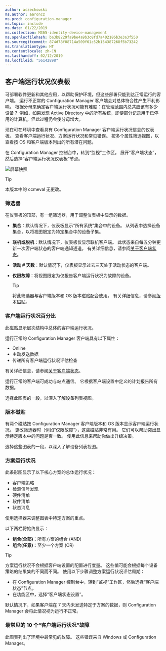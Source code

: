 ```yaml
---
author: aczechowski
ms.author: aaroncz
ms.prod: configuration-manager
ms.topic: include
ms.date: 01/22/2019
ms.collection: M365-identity-device-management
ms.openlocfilehash: ba3b8229fa9be4a9b3c8fd7a402186b3e3a3f550
ms.sourcegitcommit: 874d78f08714a509f61c52b154387268f5b73242
ms.translationtype: HT
ms.contentlocale: zh-CN
ms.lasthandoff: 02/12/2019
ms.locfileid: "56142898"
---
```

## <a name="bkmk_health"></a>客户端运行状况仪表板
<!--3599209-->

可部署软件更新和其他应用，以帮助保护环境，但这些部署只能到达正常运行的客户端。 运行不正常的 Configuration Manager 客户端会对总体符合性产生不利影响。 根据分母来确定客户端运行状况可能有难度：在管理范围内总共应该有多少设备？ 例如，如果发现 Active Directory 中的所有系统，即便部分记录用于已停用的计算机，但此过程仍会使分母增大。 

现在可在环境中查看具有 Configuration Manager 客户端运行状况信息的仪表板。 查看客户端运行状况、方案运行状况和常见错误。 按多个属性筛选视图，以查看按 OS 和客户端版本列出的所有潜在问题。 

在 Configuration Manager 控制台中，转到“监视”工作区。 展开“客户端状态”，然后选择“客户端运行状况仪表板”节点。 

![屏幕快照](../../media/3599209-client-health-dashboard.png)

> [!Tip]  
> 本版本中的 ccmeval 无更改。  


### <a name="filters"></a>筛选器

在仪表板的顶部，有一组筛选器，用于调整仪表板中显示的数据。

- **集合**：默认情况下，仪表板显示“所有系统”集合中的设备。 从列表中选择设备集合，以将视图限定为特定集合中的设备子集。  

- **联机或脱机**：默认情况下，仪表板仅显示联机客户端。 此状态来自每五分钟更新一次客户端状态的客户端通知通道。 有关详细信息，请参阅[关于客户端状态](/sccm/core/clients/manage/monitor-clients#bkmk_about)。  

- **活动 \# 天数**：默认情况下，仪表板显示过去三天处于活动状态的客户端。  

- **仅限故障**：将视图限定为仅报告客户端运行状况为故障的设备。  

    > [!Tip]  
    > 将此筛选器与客户端版本和 OS 版本磁贴配合使用。 有关详细信息，请参阅[版本磁贴](#version-tiles)。 


### <a name="client-health-percentage"></a>客户端运行状况百分比

此磁贴显示层次结构中总体的客户端运行状况。 

运行正常的 Configuration Manager 客户端具有以下属性： 
- Online  
- 主动发送数据  
- 传递所有客户端运行状况评估检查  

有关详细信息，请参阅[关于客户端状态](/sccm/core/clients/manage/monitor-clients#bkmk_about)。

运行正常的客户端可成功与站点通信。 它根据客户端设置中定义的计划报告所有数据。

选择此图表的一段，以深入了解设备列表视图。


### <a name="version-tiles"></a>版本磁贴

有两个磁贴按 Configuration Manager 客户端版本和 OS 版本显示客户端运行状况。 更改筛选器时（例如“仅限故障”），这些磁贴非常有用。 它们可以帮助突出显示特定版本中的问题是否一致。 使用此信息来帮助你做出升级决策。 

选择这些图表的一段，以深入了解设备列表视图。


### <a name="scenario-health"></a>方案运行状况

此条形图显示了以下核心方案的总体运行状况： 
- 客户端策略
- 检测信号发现
- 硬件清单
- 软件清单
- 状态消息

使用选择器来调整图表中特定方案的重点。 

以下两栏将始终显示：

- **组合(全部)**：所有方案的组合 (AND)  
- **组合(任意)**：至少一个方案 (OR)

> [!Tip]  
> 方案运行状况不会根据客户端设置的配置进行度量。 这些值可能会根据每个设备策略的结果集的不同而不同。 使用以下步骤调整方案运行状况评估周期：
> - 在 Configuration Manager 控制台中，转到“监视”工作区，然后选择“客户端状态”节点。  
> - 在功能区中，选择“客户端状态设置”。  
> 
> 默认情况下，如果客户端在 7 天内未发送特定于方案的数据，则 Configuration Manager 会将此情况视为运行不正常。


### <a name="top-10-client-health-failures"></a>最常见的 10 个“客户端运行状况”故障

此图表列出了环境中最常见的故障。 这些错误来自 Windows 或 Configuration Manager。 

<!-- The following list includes some of the more common failures overall:

#### Failure 1 title
Failure 1 description

Solution for failure 1 -->

